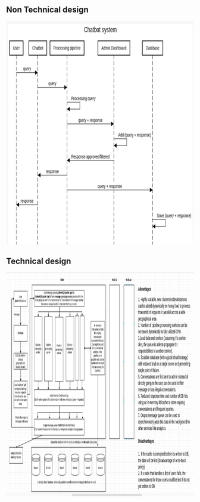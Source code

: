 ## Non Technical design
<img src = "images/Non_Technical_Overview.png" width = 1200 height = 600>


## Technical design
<img src = "images/Technical_Overview.png" width = 1200 height = 600>
